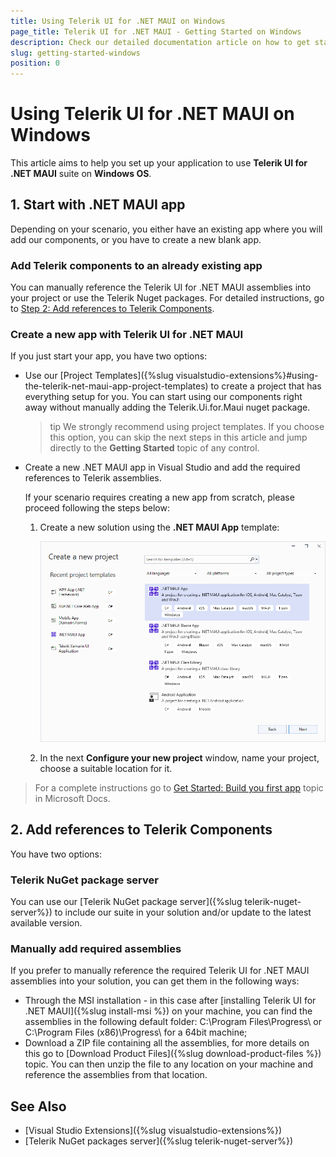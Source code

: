 ```yaml
---
title: Using Telerik UI for .NET MAUI on Windows
page_title: Telerik UI for .NET MAUI - Getting Started on Windows
description: Check our detailed documentation article on how to get started with Telerik UI for .NET MAUI on Windows. Find all you need to know about .NET MAUI installation documentation.
slug: getting-started-windows
position: 0
---
```


# Using Telerik UI for .NET MAUI on Windows

This article aims to help you set up your application to use **Telerik UI for .NET MAUI** suite on **Windows OS**.

## 1. Start with .NET MAUI app

Depending on your scenario, you either have an existing app where you will add our components, or you have to create a new blank app.
 
### Add Telerik components to an already existing app

You can manually reference the Telerik UI for .NET MAUI assemblies into your project or use the Telerik Nuget packages. For detailed instructions, go to [Step 2: Add references to Telerik Components](#2-add-references-to-telerik-components).
 
### Create a new app with Telerik UI for .NET MAUI

If you just start your app, you have two options:

- Use our [Project Templates]({%slug visualstudio-extensions%}#using-the-telerik-net-maui-app-project-templates) to create a project that has everything setup for you. You can start using our components right away without manually adding the Telerik.Ui.for.Maui nuget package.

	>tip We strongly recommend using project templates. If you choose this option, you can skip the next steps in this article and jump directly to the **Getting Started** topic of any control.

- Create a new .NET MAUI app in Visual Studio and add the required references to Telerik assemblies.

	If your scenario requires creating a new app from scratch, please proceed following the steps below:

	1. Create a new solution using the **.NET MAUI App** template:

		![Create new .NET MAUI App](images/visual-studio-new-solution.png)

	1. In the next **Configure your new project** window, name your project, choose a suitable location for it.

> For a complete instructions go to [Get Started: Build you first app](https://docs.microsoft.com/en-us/dotnet/maui/get-started/first-app?pivots=devices-android) topic in Microsoft Docs.

## 2. Add references to Telerik Components

You have two options: 

### Telerik NuGet package server

You can use our [Telerik NuGet package server]({%slug telerik-nuget-server%}) to include our suite in your solution and/or update to the latest available version.

### Manually add required assemblies

If you prefer to manually reference the required Telerik UI for .NET MAUI assemblies into your solution, you can get them in the following ways:

* Through the MSI installation - in this case after [installing Telerik UI for .NET MAUI]({%slug install-msi %}) on your machine, you can find the assemblies in the following default folder: C:\Program Files\Progress\ or C:\Program Files (x86)\Progress\ for a 64bit machine;
* Download a ZIP file containing all the assemblies, for more details on this go to [Download Product Files]({%slug download-product-files %}) topic. You can then unzip the file to any location on your machine and reference the assemblies from that location.

## See Also

- [Visual Studio Extensions]({%slug visualstudio-extensions%})
- [Telerik NuGet packages server]({%slug telerik-nuget-server%})
